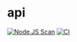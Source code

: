 # api

[![Node.JS Scan](https://github.com/api-whatsapp/api/actions/workflows/njsscan.yml/badge.svg)](https://github.com/api-whatsapp/api/actions/workflows/njsscan.yml) [![CI](https://github.com/api-whatsapp/api/actions/workflows/node.js.yml/badge.svg)](https://github.com/api-whatsapp/api/actions/workflows/node.js.yml)
